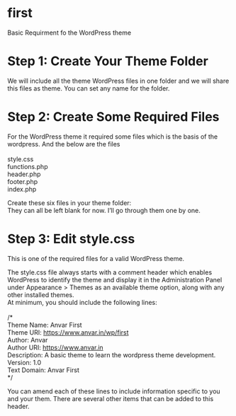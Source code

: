 # first
Basic Requirment fo the WordPress theme 
<h1>Step 1: Create Your Theme Folder</h1>

We will include all the theme WordPress files in one folder and we will share this files as theme. You can set any name for the folder.

<h1>Step 2: Create Some Required Files</h1>

For the WordPress theme it required some files which is the basis of the wordpress. And the below are the files <br>
<br>
style.css<br>
functions.php<br>
header.php<br>
footer.php<br>
index.php<br>

Create these six files in your theme folder:<br>
They can all be left blank for now. I’ll go through them one by one.<br>

<h1>Step 3: Edit style.css</h1>

This is one of the required files for a valid WordPress theme. <br>

The style.css file always starts with a comment header which enables WordPress to identify the theme and display it in the Administration Panel under Appearance > Themes as an available theme option, along with any other installed themes.
<br>
 At minimum, you should include the following lines:<br>
<br>
/*<br>
Theme Name: Anvar First<br>
Theme URI: https://www.anvar.in/wp/first<br>
Author: Anvar<br>
Author URI: https://www.anvar.in<br>
Description: A basic theme to learn the wordpress theme development.<br>
Version: 1.0<br>
Text Domain: Anvar First<br>
*/<br>

You can amend each of these lines to include information specific to you and your them. There are several other items that can be added to this header.

